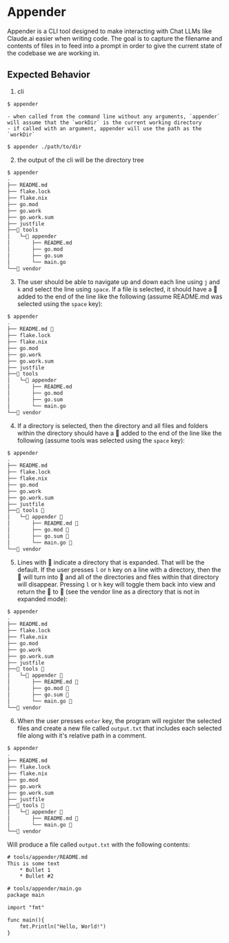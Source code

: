 # Appender

Appender is a CLI tool designed to make interacting with Chat LLMs like Claude.ai easier when writing code.
The goal is to capture the filename and contents of files in to feed into a prompt in order to give the current state of the codebase we are working in.

## Expected Behavior

1. cli

```sh
$ appender
```

    - when called from the command line without any arguments, `appender` will assume that the `workDir` is the current working directory
    - if called with an argument, appender will use the path as the `workDir`

```sh
$ appender ./path/to/dir
```

2. the output of the cli will be the directory tree

```sh
$ appender
.
├── README.md
├── flake.lock
├── flake.nix
├── go.mod
├── go.work
├── go.work.sum
├── justfile
├──󱞣 tools
│   └─󱞣 appender
│       ├── README.md
│       ├── go.mod
│       ├── go.sum
│       └── main.go
└── vendor
```

3. The user should be able to navigate up and down each line using `j` and `k` and select the line using `space`. If a file is selected, it should have a  added to the end of the line like the following (assume README.md was selected using the `space` key):

```sh
$ appender
.
├── README.md 
├── flake.lock
├── flake.nix
├── go.mod
├── go.work
├── go.work.sum
├── justfile
├──󱞣 tools
│   └─󱞣 appender
│       ├── README.md
│       ├── go.mod
│       ├── go.sum
│       └── main.go
└── vendor
```

4. If a directory is selected, then the directory and all files and folders within the directory should have a  added to the end of the line like the following (assume tools was selected using the `space` key):

```sh
$ appender
.
├── README.md
├── flake.lock
├── flake.nix
├── go.mod
├── go.work
├── go.work.sum
├── justfile
├──󱞣 tools 
│   └─󱞣 appender 
│       ├── README.md 
│       ├── go.mod 
│       ├── go.sum 
│       └── main.go 
└── vendor
```

5. Lines with 󱞣 indicate a directory that is expanded. That will be the default. If the user presses `l` or `h` key on a line with a directory, then the 󱞣 will turn into  and all of the directories and files within that directory will disappear. Pressing `l` or `h` key will toggle them back into view and return the  to 󱞣 (see the vendor line as a directory that is not in expanded mode):

```sh
$ appender
.
├── README.md
├── flake.lock
├── flake.nix
├── go.mod
├── go.work
├── go.work.sum
├── justfile
├──󱞣 tools 
│   └─󱞣 appender 
│       ├── README.md 
│       ├── go.mod 
│       ├── go.sum 
│       └── main.go 
└── vendor
```
6. When the user presses `enter` key, the program will register the selected files and create a new file called `output.txt` that includes each selected file along with it's relative path in a comment.
```sh
$ appender
.
├── README.md
├── flake.lock
├── flake.nix
├── go.mod
├── go.work
├── go.work.sum
├── justfile
├──󱞣 tools 
│   └─󱞣 appender 
│       ├── README.md 
│       └── main.go 
└── vendor
```
Will produce a file called `output.txt` with the following contents:
```txt
# tools/appender/README.md
This is some text
    * Bullet 1
    * Bullet #2

# tools/appender/main.go
package main

import "fmt"

func main(){
    fmt.Println("Hello, World!")
}
```
